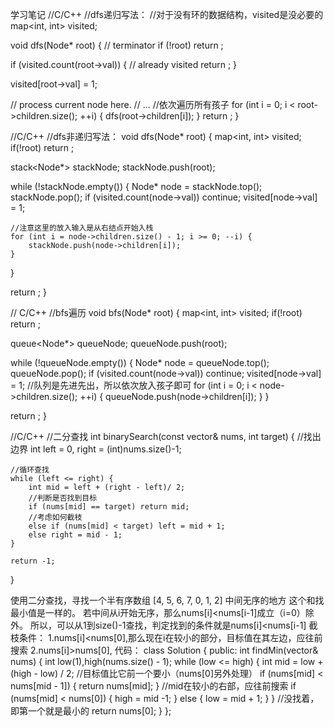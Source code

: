 学习笔记
//C/C++
//dfs递归写法：
//对于没有环的数据结构，visited是没必要的
map<int, int> visited;

void dfs(Node* root) {
  // terminator
  if (!root) return ;

  if (visited.count(root->val)) {
    // already visited
    return ;
  }

  visited[root->val] = 1;

  // process current node here. 
  // ...
  //依次遍历所有孩子
  for (int i = 0; i < root->children.size(); ++i) {
    dfs(root->children[i]);
  }
  return ;
}

//C/C++
//dfs非递归写法：
void dfs(Node* root) {
  map<int, int> visited;
  if(!root) return ;

  stack<Node*> stackNode;
  stackNode.push(root);

  while (!stackNode.empty()) {
    Node* node = stackNode.top();
    stackNode.pop();
    if (visited.count(node->val)) continue;
    visited[node->val] = 1;

    //注意这里的放入输入是从右结点开始入栈
    for (int i = node->children.size() - 1; i >= 0; --i) {
        stackNode.push(node->children[i]);
    }
  }

  return ;
}

// C/C++
//bfs遍历
void bfs(Node* root) {
  map<int, int> visited;
  if(!root) return ;

  queue<Node*> queueNode;
  queueNode.push(root);

  while (!queueNode.empty()) {
    Node* node = queueNode.top();
    queueNode.pop();
    if (visited.count(node->val)) continue;
    visited[node->val] = 1;
	//队列是先进先出，所以依次放入孩子即可
    for (int i = 0; i < node->children.size(); ++i) {
        queueNode.push(node->children[i]);
    }
  }

  return ;
}

//C/C++
//二分查找
int binarySearch(const vector<int>& nums, int target) {
	//找出边界
	int left = 0, right = (int)nums.size()-1;
	
	//循环查找
	while (left <= right) {
		int mid = left + (right - left)/ 2;
		//判断是否找到目标
		if (nums[mid] == target) return mid;
		//考虑如何截枝
		else if (nums[mid] < target) left = mid + 1;
		else right = mid - 1;
	}
	
	return -1;
}

使用二分查找，寻找一个半有序数组 [4, 5, 6, 7, 0, 1, 2] 中间无序的地方
这个和找最小值是一样的。
若中间从i开始无序，那么nums[i]<nums[i-1]成立（i=0）除外。
所以，可以从1到size()-1查找，判定找到的条件就是nums[i]<nums[i-1]
截枝条件：
	1.nums[i]<nums[0],那么现在i在较小的部分，目标值在其左边，应往前搜索
	2.nums[i]>nums[0],
代码：
class Solution {
public:
    int findMin(vector<int>& nums) {
        int low(1),high(nums.size() - 1);
        while (low <= high) {
            int mid = low + (high - low) / 2;
            //目标值比它前一个要小（nums[0]另外处理）
            if (nums[mid] < nums[mid - 1]) {
                return nums[mid];
            }
            //mid在较小的右部，应往前搜索
            if (nums[mid] < nums[0]) {
                high = mid -1;
            }
            else {
                low = mid + 1;
            }
        }
        //没找着，即第一个就是最小的
        return nums[0];
    }
};